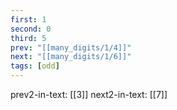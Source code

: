 ```yaml
---
first: 1
second: 0
third: 5
prev: "[[many_digits/1/4]]"
next: "[[many_digits/1/6]]"
tags: [odd]
---
```

prev2-in-text: [[3]]
next2-in-text: [[7]]
